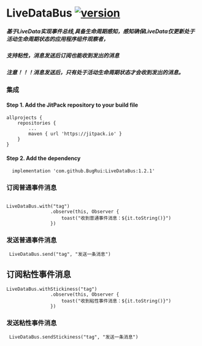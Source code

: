 # LiveDataBus [![version](https://jitpack.io/v/BugRui/LiveDataBus.svg)](https://jitpack.io/#BugRui/LiveDataBus/1.2.0)

##### 基于LiveData实现事件总线,具备生命周期感知，感知确保LiveData仅更新处于活动生命周期状态的应用程序组件观察者，
##### 支持粘性，消息发送后订阅也能收到发出的消息
##### 注意！！！消息发送后，只有处于活动生命周期状态才会收到发出的消息。


### 集成
#### Step 1. Add the JitPack repository to your build file
```
allprojects {
	repositories {
		...
		maven { url 'https://jitpack.io' }
	}
}

```
####  Step 2. Add the dependency
```
  implementation 'com.github.BugRui:LiveDataBus:1.2.1'
```


### 订阅普通事件消息
```

LiveDataBus.with("tag")
                .observe(this, Observer {
                    toast("收到普通事件消息：${it.toString()}")
                })
```

### 发送普通事件消息
```
 LiveDataBus.send("tag", "发送一条消息")

```
## 订阅粘性事件消息
```
LiveDataBus.withStickiness("tag")
                .observe(this, Observer {
                    toast("收到粘性事件消息：${it.toString()}")
                })
```

### 发送粘性事件消息
```
 LiveDataBus.sendStickiness("tag", "发送一条消息")
```


